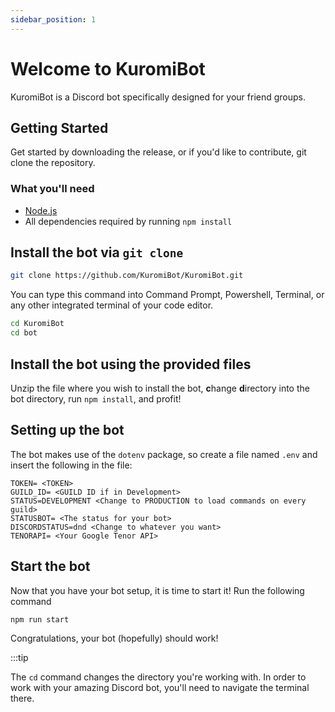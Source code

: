 ```yaml
---
sidebar_position: 1
---
```


# Welcome to KuromiBot

KuromiBot is a Discord bot specifically designed for your friend groups. 

## Getting Started

Get started by downloading the release, or if you'd like to contribute, git clone the repository.

### What you'll need

- [Node.js](https://nodejs.org/en/download/)
- All dependencies required by running `npm install`

## Install the bot via `git clone`

```bash
git clone https://github.com/KuromiBot/KuromiBot.git
```

You can type this command into Command Prompt, Powershell, Terminal, or any other integrated terminal of your code editor.

```bash
cd KuromiBot
cd bot
```
## Install the bot using the provided files

Unzip the file where you wish to install the bot, **c**hange **d**irectory into the bot directory, run `npm install`, and profit!

## Setting up the bot
The bot makes use of the `dotenv` package, so create a file named `.env` and insert the following in the file:

```env
TOKEN= <TOKEN>
GUILD_ID= <GUILD ID if in Development>
STATUS=DEVELOPMENT <Change to PRODUCTION to load commands on every guild>
STATUSBOT= <The status for your bot>
DISCORDSTATUS=dnd <Change to whatever you want>
TENORAPI= <Your Google Tenor API>
```

## Start the bot

Now that you have your bot setup, it is time to start it! Run the following command

```bash
npm run start
```

Congratulations, your bot (hopefully) should work! 

:::tip

The `cd` command changes the directory you're working with. In order to work with your amazing Discord bot, you'll need to navigate the terminal there.
